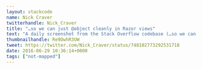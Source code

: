 ```yaml
---
layout: stackcode
name: Nick Craver
twitterhandle: Nick_Craver
title: "…so we can just @object cleanly in Razor views"
text: "A daily screenshot from the Stack Overflow codebase (…so we can just @object cleanly in Razor views). "
thumbnailhandle: Re9DwhR3UW
tweet: https://twitter.com/Nick_Craver/status/748102773292531718
date: 2016-06-29 10:36:14+0000
tags: ["not-mapped"]
---
```

